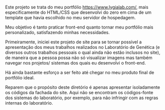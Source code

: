 
Este projeto se trata do meu portfólio https://www.lygialab.com/, mais especificamente do
HTML/CSS que desenvolvi do zero em cima de um template que havia escolhido no meu servidor 
de hospedagem.

Meu objetivo é tanto praticar front-end quanto tornar meu portfólio mais personalizado,
satisfazendo minhas necessidades.

Primeiramente, iniciei este projeto de site para se tornar possível a apresentação dos meus 
trabalhos realizados no Laboratório de Genética (e diversos outros trabalhos pessoais o qual 
ainda não estão inclusos no site), de maneira que a pessoa possa não só visualizar imagens mas 
também navegar nos projetos/ sistemas dos quais eu desenvolvi o front-end.

Há ainda bastante esforço a ser feito até chegar no meu produto final de portfólio ideal.

Reparem que o propósito deste diretório é apenas apresentar isoladamente os códigos da 
fachada do site. Aqui não se encontram os códigos-fonte dos sistemas do laboratório, 
por exemplo, para não infringir com as regras internas do laboratório.